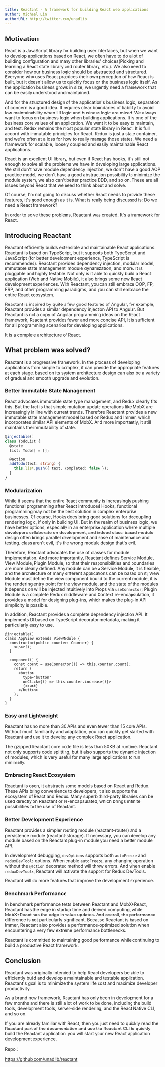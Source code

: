 ```yaml
---
title: Reactant - A framework for building React web applications
author: Michael Lin
authorURL: http://twitter.com/unadlib
---
```


## Motivation

React is a JavaScript library for building user interfaces, but when we want to develop applications based on React, we often have to do a lot of building configuration and many other libraries' choices(Picking and learning a React state library and router library, etc.). We also need to consider how our business logic should be abstracted and structured. Everyone who uses React practices their own perception of how React is built, but it doesn't allow us to quickly focus on the business logic itself. As the application business grows in size, we urgently need a framework that can be easily understood and maintained.

And for the structured design of the application's business logic, separation of concern is a good idea. It requires clear boundaries of liability to avoid low maintainability when UI logic and business logic are mixed. We always want to focus on business logic when building applications. It is one of the business core values of an application. We want it to be easy to maintain, and test. Redux remains the most popular state library in React. It is full accord with immutable principles for React. Redux is just a state container, and we're often at a loss for how to really manage those states. We need a framework for scalable, loosely coupled and easily maintainable React applications.

React is an excellent UI library, but even if React has hooks, it's still not enough to solve all the problems we have in developing large applications. We still don't have module dependency injection, we don't have a good AOP practice model, we don't have a good abstraction possibility to minimize the module system, we also can't better practice DDD, and so on. These are all issues beyond React that we need to think about and solve.

Of course, I'm not going to discuss whether React needs to provide these features, it's good enough as it is. What is really being discussed is: Do we need a React framework?

In order to solve these problems, Reactant was created. It's a framework for React.

## Introducing Reactant

Reactant efficiently builds extensible and maintainable React applications. Reactant is based on TypeScript, but it supports both TypeScript and JavaScript (for better development experience, TypeScript is recommended). Reactant provides dependency injection, modular model, immutable state management, module dynamization, and more. It is pluggable and highly testable. Not only is it able to quickly build a React application (Web and Native Mobile), it also brings some new React development experiences. With Reactant, you can still embrace OOP, FP, FRP, and other programming paradigms, and you can still embrace the entire React ecosystem.

Reactant is inspired by quite a few good features of Angular, for example, Reactant provides a similar dependency injection API to Angular. But Reactant is not a copy of Angular programming ideas on the React framework, Reactant provides fewer and more concise API, It is sufficient for all programming scenarios for developing applications.

It is a complete architecture of React.

## What problem was solved?

Reactant is a progressive framework. In the process of developing applications from simple to complex, it can provide the appropriate features at each stage, based on its system architecture design can also be a variety of gradual and smooth upgrade and evolution.

### Better Immutable State Management

React advocates immutable state type management, and Redux clearly fits this. But the fact is that simple mutation update operations like MobX are increasingly in line with current trends. Therefore Reactant provides a new immutable state management model based on Redux and Immer, which incorporates similar API elements of MobX. And more importantly, it still maintains the immutability of state.

```ts
@injectable()
class TodoList {
  @state
  list: Todo[] = [];

  @action
  addTodo(text: string) {
    this.list.push({ text, completed: false });
  }
}
```

### Modularization

While it seems that the entire React community is increasingly pushing functional programming after React introduced Hooks, functional programming may not be the best solution in complex enterprise businesses. Of course, Hooks does bring good solutions for decoupling rendering logic, if only in building UI. But in the realm of business logic, we have better options, especially in an enterprise application where multiple developers collaborate on development, and indeed class-based module design often brings parallel development and ease of maintenance and testing. class aren't evil, it's the wrong module design that's evil.

Therefore, Reactant advocates the use of classes for module implementation. And more importantly, Reactant defines Service Module, View Module, Plugin Module, so that their responsibilities and boundaries are more clearly defined. Any module can be a Service Module, it is flexible, and the architecture of many different applications can be based on it; View Module must define the view component bound to the current module, it is the rendering entry point for the view module, and the state of the modules it depends on will be injected intuitively into Props via `useConnector`; Plugin Module is a complete Redux middleware and Context re-encapsulation, it provides a model for designing plug-ins, which makes the plug-in API simplicity is possible.

In addition, Reactant provides a complete dependency injection API. It implements DI based on TypeScript decorator metadata, making it particularly easy to use.

```tsx
@injectable()
class AppView extends ViewModule {
  constructor(public counter: Counter) {
    super();
  }

  component() {
    const count = useConnector(() => this.counter.count);
    return (
      <button
      	type="button"
      	onClick={() => this.counter.increase()}>
        {count}
      </button>
    );
  }
}
```

### Easy and Lightweight

Reactant has no more than 30 APIs and even fewer than 15 core APIs. Without much familiarity and adaptation, you can quickly get started with Reactant and use it to develop any complex React application.

The gzipped Reactant core code file is less than 50KB at runtime. Reactant not only supports code splitting, but it also supports the dynamic injection of modules, which is very useful for many large applications to run minimally.

### Embracing React Ecosystem

Reactant is open, it abstracts some models based on React and Redux. These APIs bring convenience to developers, it also supports the ecosystem of React and Redux. Many superb third-party libraries can be used directly on Reactant or re-encapsulated, which brings infinite possibilities to the use of Reactant.

### Better Development Experience

Reactant provides a simpler routing module (reactant-router) and a persistence module (reactant-storage). If necessary, you can develop any module based on the Reactant plug-in module you need a better module API.

In development debugging, `devOptions` supports both `autoFreeze` and `reduxDevTools` options. When enable `autoFreeze`, any changing operation without the `@action` decorated method will throw errors. And when enable `reduxDevTools`, Reactant will activate the support for Redux DevTools.

Reactant will do more features that improve the development experience.

### Benchmark Performance

In benchmark performance tests between Reactant and MobX+React, Reactant has the edge in startup time and derived computing, while MobX+React has the edge in value updates. And overall, the performance difference is not particularly significant. Because Reactant is based on Immer, Reactant also provides a performance-optimized solution when encountering a very few extreme performance bottlenecks. 

Reactant is committed to maintaining good performance while continuing to build a productive React framework.

## Conclusion

Reactant was originally intended to help React developers be able to efficiently build and develop a maintainable and testable application. Reactant's goal is to minimize the system life cost and maximize developer productivity.

As a brand new framework, Reactant has only been in development for a few months and there is still a lot of work to be done, including the build tools, development tools, server-side rendering, and the React Native CLI, and so on. 

If you are already familiar with React, then you just need to quickly read the Reactant part of the documentation and use the Reactant CLI to quickly build the Reactant application, you will start your new React application development experience.

Repo：

https://github.com/unadlib/reactant

